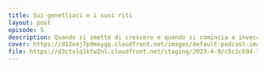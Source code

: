 ```yaml
---
title: Sui genetliaci e i suoi riti
layout: post
episode: 5
description: Quando si smette di crescere e quando si comincia a invecchiare? I regali di compleanno vanno cambiati oppure no? Ma soprattutto perché si soffia sulle candeline? Queste sono solo alcune domande a cui Nic e Tere non rispondono in questo episodio.
cover: https://d12xoj7p9moygp.cloudfront.net/images/default-podcast-image.png
file: https://d3ctxlq1ktw2nl.cloudfront.net/staging/2023-4-9/c5c1c694-780d-87a5-9606-8b6691158fb2.mp3
---
```

